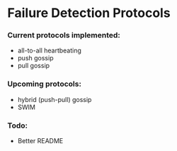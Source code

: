 # Failure Detection Protocols
### Current protocols implemented:
  - all-to-all heartbeating
  - push gossip
  - pull gossip

### Upcoming protocols:
  - hybrid (push-pull) gossip
  - SWIM

### Todo:
  - Better README
